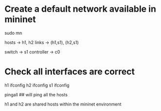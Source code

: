 
# Create a default network available in mininet
sudo mn

hosts -> h1, h2
links -> (h1,s1), (h2,s1)

switch -> s1
controller -> c0

# Check all interfaces are correct
h1 ifconfig
h2 ifconfig
s1 ifconfig

pingall ## will ping all the hosts

h1 and h2 are shared hosts within the mininet environment

